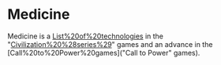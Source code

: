 # Medicine

Medicine is a [List%20of%20technologies](technology) in the "[Civilization%20%28series%29](Civilization)" games and an advance in the [Call%20to%20Power%20games]("Call to Power" games).